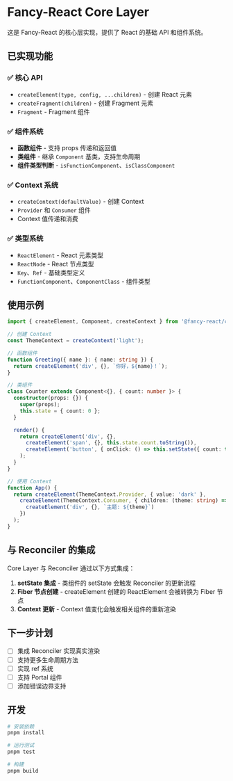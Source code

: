 # Fancy-React Core Layer

这是 Fancy-React 的核心层实现，提供了 React 的基础 API 和组件系统。

## 已实现功能

### ✅ 核心 API
- `createElement(type, config, ...children)` - 创建 React 元素
- `createFragment(children)` - 创建 Fragment 元素
- `Fragment` - Fragment 组件

### ✅ 组件系统
- **函数组件** - 支持 props 传递和返回值
- **类组件** - 继承 `Component` 基类，支持生命周期
- **组件类型判断** - `isFunctionComponent`、`isClassComponent`

### ✅ Context 系统
- `createContext(defaultValue)` - 创建 Context
- `Provider` 和 `Consumer` 组件
- Context 值传递和消费

### ✅ 类型系统
- `ReactElement` - React 元素类型
- `ReactNode` - React 节点类型
- `Key`、`Ref` - 基础类型定义
- `FunctionComponent`、`ComponentClass` - 组件类型

## 使用示例

```typescript
import { createElement, Component, createContext } from '@fancy-react/core';

// 创建 Context
const ThemeContext = createContext('light');

// 函数组件
function Greeting({ name }: { name: string }) {
  return createElement('div', {}, `你好，${name}！`);
}

// 类组件
class Counter extends Component<{}, { count: number }> {
  constructor(props: {}) {
    super(props);
    this.state = { count: 0 };
  }

  render() {
    return createElement('div', {},
      createElement('span', {}, this.state.count.toString()),
      createElement('button', { onClick: () => this.setState({ count: this.state.count + 1 }) }, '+')
    );
  }
}

// 使用 Context
function App() {
  return createElement(ThemeContext.Provider, { value: 'dark' },
    createElement(ThemeContext.Consumer, { children: (theme: string) =>
      createElement('div', {}, `主题: ${theme}`)
    })
  );
}
```

## 与 Reconciler 的集成

Core Layer 与 Reconciler 通过以下方式集成：

1. **setState 集成** - 类组件的 setState 会触发 Reconciler 的更新流程
2. **Fiber 节点创建** - createElement 创建的 ReactElement 会被转换为 Fiber 节点
3. **Context 更新** - Context 值变化会触发相关组件的重新渲染

## 下一步计划

- [ ] 集成 Reconciler 实现真实渲染
- [ ] 支持更多生命周期方法
- [ ] 实现 ref 系统
- [ ] 支持 Portal 组件
- [ ] 添加错误边界支持

## 开发

```bash
# 安装依赖
pnpm install

# 运行测试
pnpm test

# 构建
pnpm build
```

